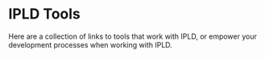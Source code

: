 IPLD Tools
==========

Here are a collection of links to tools that work with IPLD, or empower your development processes when working with IPLD.
